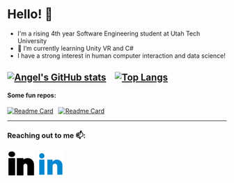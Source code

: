 # Hello! 👋

- I'm a rising 4th year Software Engineering student at Utah Tech University 
- 🌱 I’m currently learning Unity VR and C#
- I have a strong interest in human computer interaction and data science!

[![Angel's GitHub stats](https://github-readme-stats.vercel.app/api?username=angel-721&count_private=true&include_all_commits=true&hide=stars&show_icons=true&theme=omni)](https://github.com/angel-721)&nbsp; &nbsp;
[![Top Langs](https://github-readme-stats.vercel.app/api/top-langs/?username=angel-721&count_private=true&langs_count=10&hide_progress=true&theme=omni)](https://github.com/angel-721)
---
#### Some fun repos:
[![Readme Card](https://github-readme-stats.vercel.app/api/pin/?username=angel-721&repo=tweepy-media-bot&theme=omni)](https://github.com/angel-721/tweepy-media-bot)
&nbsp;
[![Readme Card](https://github-readme-stats.vercel.app/api/pin/?username=angel-721&repo=UFP&theme=omni)](https://github.com/angel-721/UFP)

---
### Reaching out to me 📫: 
[![linkedin](./imgs/linkedin-light.svg)](https://www.linkedin.com/in/angel-velasquez-569102184/#gh-light-mode-only)
[![linkedin](./imgs/linkedin-dark.svg)](https://www.linkedin.com/in/angel-velasquez-569102184/#gh-dark-mode-only)

<!--
**angel-721/angel-721** is a ✨ _special_ ✨ repository because its `README.md` (this file) appears on your GitHub profile.

Here are some ideas to get you started:

- 🔭 I’m currently working on ...
- 🌱 I’m currently learning ...
- 👯 I’m looking to collaborate on ...
- 🤔 I’m looking for help with ...
- 💬 Ask me about ...
- 📫 How to reach me: ...
- 😄 Pronouns: ...
- ⚡ Fun fact: ...
-->
